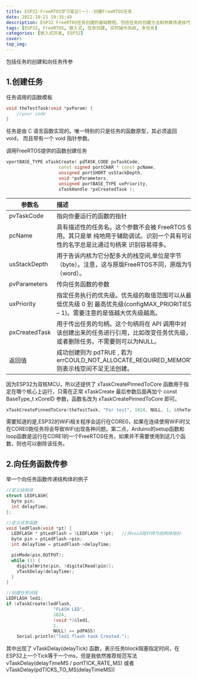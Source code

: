 ```yaml
---
title: ESP32-FreeRTOS学习笔记(一)--创建FreeRTOS任务
date: 2022-10-21 19:35:49
description: ESP32 FreeRTOS任务创建的基础教程，包括任务的创建方法和参数传递技巧
tags: [ESP32, FreeRTOS, 嵌入式, 任务创建, 实时操作系统, 多任务]
categories: [嵌入式开发, ESP32]
cover: 
top_img: 
---
```


包括任务的创建和向任务传参

## 1.创建任务

任务调用的函数模板

```c++
void theTestTask(void *pvParam) {
	//your code
}
```

任务是由 C 语言函数实现的。唯一特别的只是任务的函数原型，其必须返回 void， 而且带有一个 void 指针参数。

调用FreeRTOS提供的函数创建任务

```c++
vportBASE_TYPE xTaskCreate( pdTASK_CODE pvTaskCode, 
					const signed portCHAR * const pcName, 
					unsigned portSHORT usStackDepth, 
					void *pvParameters, 
					unsigned portBASE_TYPE uxPriority, 
					xTaskHandle *pxCreatedTask );
```

| 参数名        | 描述                                                         |
| ------------- | :----------------------------------------------------------- |
| pvTaskCode    | 指向你要运行的函数的指针                                     |
| pcName        | 具有描述性的任务名。这个参数不会被 FreeRTOS 使用。其只是单 纯地用于辅助调试。识别一个具有可读性的名字总是比通过句柄来 识别容易得多。 |
| usStackDepth  | 用于告诉内核为它分配多大的栈空间,单位是字节（byte）。注意，这与原版FreeRTOS不同，原版为字（word）。 |
| pvParameters  | 传向任务函数的参数                                           |
| uxPriority    | 指定任务执行的优先级。优先级的取值范围可以从最低优先级 0 到 最高优先级(configMAX_PRIORITIES – 1)。需要注意的是值越大优先级越高。 |
| pxCreatedTask | 用于传出任务的句柄。这个句柄将在 API 调用中对 该创建出来的任务进行引用，比如改变任务优先级，或者删除任务。不需要则可以为NULL。 |
| 返回值        | 成功创建则为 pdTRUE , 若为errCOULD_NOT_ALLOCATE_REQUIRED_MEMORY 则表示栈空间不足无法创建。 |

因为ESP32为双核MCU，所以还提供了 xTaskCreatePinnedToCore 函数用于指定在哪个核心上运行，只需在正常 xTaskCreate 最后参数后面再加个 const BaseType_t xCoreID 参数，函数名改为 xTaskCreatePinnedToCore 即可。

```c++
xTaskCreatePinnedToCore(theTestTask, "For test", 1024, NULL, 1, &theTaskHandle, 1);	//指定到了CORE1运行该任务
```

需要知道的是,ESP32的WiFi相关程序会运行在CORE0，如果在连续使用WiFi时又在CORE0跑任务将会导致WiFi出现各种问题。第二点，Arduino的setup函数和loop函数是运行在CORE1的一个FreeRTOS任务，如果并不需要使用到这几个函数，则也可以删除该任务。

## 2.向任务函数传参

举一个向任务函数传递结构体的例子

```c++
//定义结构体
struct LEDFLASH{
  byte pin;
  int delayTime;
};

//定义任务函数
void ledFlash(void *pt) {
  LEDFLASH * ptLedFlash = (LEDFLASH *)pt;	//将void指针转为结构体指针
  byte pin = ptLedFlash->pin;
  int delayTime = ptLedFlash->delayTime;

  pinMode(pin,OUTPUT);
  while (1) {
    digitalWrite(pin, !digitalRead(pin));
    vTaskDelay(delayTime);
  }
}

//创建任务线程
LEDFLASH led1;
if (xTaskCreate(ledFlash,
                  "FLASH LED",
                  1024,
                  (void *)&led1,
                  1,
                  NULL) == pdPASS)
    Serial.println("led1 flash task Created.");
```

其中出现了 vTaskDelay(delayTick) 函数，表示任务block阻塞指定时间，在ESP32上一个Tick等于一个ms，但是我依然推荐规范写法 vTaskDelay(delayTimeMS / portTICK_RATE_MS) 或者 vTaskDelay(pdTICKS_TO_MS(delayTimeMS))
